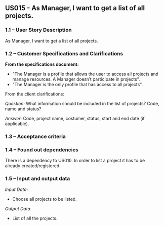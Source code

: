## **US015 - As Manager, I want to get a list of all projects.**

### **1.1 – User Story Description**

As Manager, I want to get a list of all projects.

### **1.2 – Customer Specifications and Clarifications**

**From the specifications document:**
- "The Manager is a profile that allows the user to access all projects and manage resources. A Manager doesn’t participate in projects".
- "The Manager is the only profile that has access to all projects".

From the client clarifications:

*Question:* What information should be included in the list of projects? Code, name and status?

*Answer:* Code, project name, costumer, status, start and end date (if applicable).

### **1.3 – Acceptance criteria**

### **1.4 – Found out dependencies**

There is a dependency to US010. In order to list a project it has to be already created/registered.

### **1.5 – Input and output data**

*Input Data:*

- Choose all projects to be listed.

*Output Data:*

- List of all the projects.



